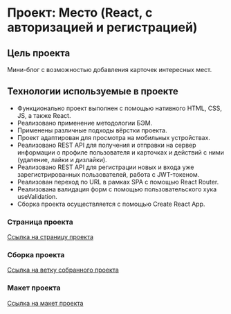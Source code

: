 # Проект: Место (React, с авторизацией и регистрацией)

## Цель проекта

Мини-блог с возможностью добавления карточек интересных мест.

## Технологии используемые в проекте

* Функционально проект выполнен с помощью нативного HTML, CSS, JS, а также React.
* Реализовано применение методологии БЭМ.
* Применены различные подходы вёрстки проекта.
* Проект адаптирован для просмотра на мобильных устройствах.
* Реализовано REST API для получения и отправки на сервер информации о профиле пользователя и карточках и действий с ними (удаление, лайки и дизлайки).
* Реализовано REST API для регистрации новых и входа уже зарегистрированных пользователей, работа с JWT-токеном.
* Реализован переход по URL в рамках SPA с помощью React Router.
* Реализована валидация форм с помощью пользовательского хука useValidation.
* Сборка проекта осуществляется с помощью Create React App.

### Страница проекта

[Ссылка на страницу проекта](https://bjorn86.github.io/react-mesto-auth/ "Место (на React)")

### Сборка проекта

[Ссылка на ветку собранного проекта](https://github.com/Bjorn86/react-mesto-auth/tree/gh-pages "Ветка")

### Макет проекта

[Ссылка на макет проекта](https://www.figma.com/file/2cn9N9jSkmxD84oJik7xL7/JavaScript.-Sprint-4?node-id=0%3A1 "Макет проекта в Figma")
